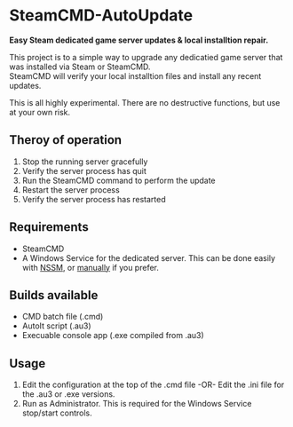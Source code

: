 <html>
  <h1>SteamCMD-AutoUpdate</h1>
  <p><b>Easy Steam dedicated game server updates & local installtion repair.</b></p>
  
  <p>This project is to a simple way to upgrade any dedicatied game server that was installed via Steam or SteamCMD.<br>
    SteamCMD will verify your local installtion files and install any recent updates.
  <p>This is all highly experimental. There are no destructive functions, but use at your own risk.</p>
  
  <h2>Theroy of operation</h2>
  <ol>
    <li>Stop the running server gracefully</li>
    <li>Verify the server process has quit</li>
    <li>Run the SteamCMD command to perform the update</li>
    <li>Restart the server process</li>
    <li>Verify the server process has restarted</li>
  </ol>
  
  <h2>Requirements</h2>
  <ul>
    <li>SteamCMD</li>
    <li>A Windows Service for the dedicated server. This can be done easily with <a href="https://nssm.cc/">NSSM</a>, or <a href="https://stackoverflow.com/questions/3582108/create-windows-service-from-executable">manually</a> if you prefer.</li>
  </ul>
  
  <h2>Builds available</h2>
  <ul>
    <li>CMD batch file (.cmd)</li>
    <li>AutoIt script (.au3)</li>
    <li>Execuable console app (.exe compiled from .au3)</li>
  </ul>
  <h2>Usage</h2>
  <ol>
    <li>Edit the configuration at the top of the .cmd file -OR- Edit the .ini file for the .au3 or .exe versions.</li>
    <li>Run as Administrator. This is required for the Windows Service stop/start controls.</li>
  </ol>
</html>
